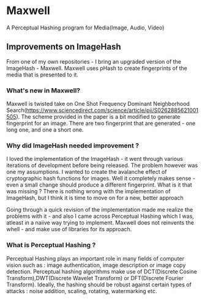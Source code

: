 # Maxwell
A Perceptual Hashing program for Media(Image, Audio, Video)

## Improvements on ImageHash
From one of my own repositories - I bring an upgraded version of the ImageHash - Maxwell. Maxwell uses pHash to create fingerprints of the media that is presented to it. 

### What's new in Maxwell?
Maxwell is twisted take on One Shot Frequency Dominant Neighborhood Search(https://www.sciencedirect.com/science/article/pii/S0262885621001505). The scheme provided in the paper is a bit modified to generate fingerprint for an image. There are two fingerprint that are generated - one long one, and one a short one.


### Why did ImageHash needed improvement ?
I loved the implementation of the ImageHash - it went through various iterations of development before being released. The problem however was one my assumptions. I wanted to create the avalanche effect of cryptographic hash functions for images. Well it completely makes sense - even a small change should produce a different fingerprint. What is it that was missing ? There is nothing wrong with the implementation of ImageHash, but I think it is time to move on for a new, better approach

Going through a quick revision of the implementation made me realize the problems with it - and also I came across Perceptual Hashing which I was, atleast in a naiive way trying to implement. Maxwell does not reinvents the whell - and make use of libraries for its approach.

 ### What is Perceptual Hashing ?
 Perceptual Hashing plays an important role in many fields of computer vision such as : image authentication, image description or image copy detection. Perceptual hashing algorithms make use of DCT(Discrete Cosine Transform),DWT(Discrete Wavelet Transform) or DFT(Discrete Fourier Transform). Ideally, the hashing should be robust against certain types of attacks : noise addition, scaling, rotating, watermarking etc.
